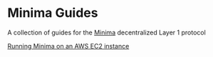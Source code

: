 # Minima Guides
A collection of guides for the [Minima](https://www.minima.global/) decentralized Layer 1 protocol 

[Running Minima on an AWS EC2 instance](/minima_ec2/readme.md)
